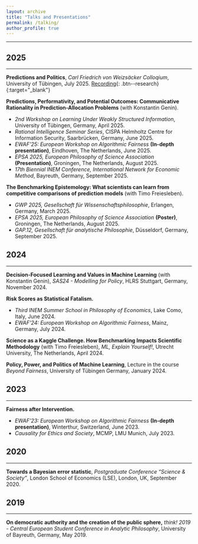 ```yaml
---
layout: archive
title: "Talks and Presentations"
permalink: /talking/
author_profile: true
---
```


---

## 2025
---
**Predictions and Politics**, *Carl Friedrich von Weizsäcker Colloqium*, University of Tübingen, July 2025. [Recording](https://www.youtube.com/watch?v=LtEwufTkpZw){: .btn--research}{:target="_blank"}

**Predictions, Performativity, and Potential Outcomes: Communicative Rationality in Prediction-Allocation Problems** (with Konstantin Genin).
- *2nd Workshop on Learning Under Weakly Structured Information*, University of Tübingen, Germany, April 2025.
- *Rational Intelligence Seminar Series*, CISPA Helmholtz Centre for Information Security, Saarbrücken, Germany, June 2025.
- *EWAF'25: European Workshop on Algorithmic Fairness* **(In-depth presentation)**, Eindhoven, The Netherlands, June 2025.
- *EPSA 2025, European Philosophy of Science Association* **(Presentation)**, Groningen, The Netherlands, August 2025.
- *17th Biennial INEM Conference, International Network for Economic Method*, Bayreuth, Germany, September 2025.

**The Benchmarking Epistemology: What scientists can learn from competitive comparisons of prediction models** (with Timo Freiesleben).
- *GWP 2025, Gesellschaft für Wissenschaftsphilosophie*, Erlangen, Germany, March 2025.
- *EPSA 2025, European Philosophy of Science Association* **(Poster)**, Groningen, The Netherlands, August 2025.
- *GAP.12, Gesellschaft für analytische Philosophie*, Düsseldorf, Germany, September 2025.

## 2024
---
**Decision-Focused Learning and Values in Machine Learning** (with Konstantin Genin), *SAS24 - Modelling for Policy*, HLRS Stuttgart, Germany, November 2024.

**Risk Scores as Statistical Fatalism.**
- *Third INEM Summer School in Philosophy of Economics*, Lake Como, Italy, June 2024.
- *EWAF'24: European Workshop on Algorithmic Fairness*, Mainz, Germany, July 2024.

**Science as a Kaggle Challenge. How Benchmarking Impacts Scientific Methodology** (with Timo Freiesleben), *ML, Explain Yourself!*, Utrecht University, The Netherlands, April 2024. 

**Policy, Power, and Politics of Machine Learning**, Lecture in the course *Beyond Fairness*, University of Tübingen Germany, January 2024.

## 2023
---
**Fairness after Intervention.**
- *EWAF’23: European Workshop on Algorithmic Fairness* **(In-depth presentation)**, Winterthur, Switzerland, June 2023.
- *Causality for Ethics and Society*, MCMP, LMU Munich, July 2023.

## 2020
---
**Towards a Bayesian error statistic**, *Postgraduate Conference “Science & Society”*, London School of Economics (LSE), London, UK, September 2020.

## 2019
---
**On democratic authority and the creation of the public sphere,** *think! 2019 - Central European Student Conference in Analytic Philosophy*, University of Bayreuth, Germany, May 2019.